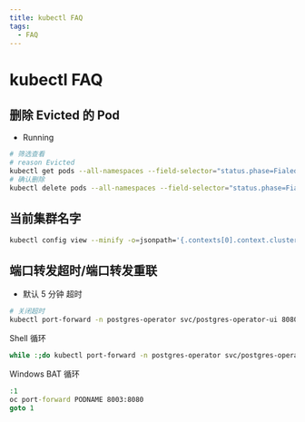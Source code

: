 ```yaml
---
title: kubectl FAQ
tags:
  - FAQ
---
```


# kubectl FAQ

## 删除 Evicted 的 Pod

- Running

```bash
# 筛选查看
# reason Evicted
kubectl get pods --all-namespaces --field-selector="status.phase=Fialed"
# 确认删除
kubectl delete pods --all-namespaces --field-selector="status.phase=Fialed"
```

## 当前集群名字

```bash
kubectl config view --minify -o=jsonpath='{.contexts[0].context.cluster}'
```

## 端口转发超时/端口转发重联

- 默认 5 分钟 超时

```bash
# 关闭超时
kubectl port-forward -n postgres-operator svc/postgres-operator-ui 8080:80 --request-timeout 0
```

Shell 循环

```bash
while :;do kubectl port-forward -n postgres-operator svc/postgres-operator-ui 8080:80; done
```

Windows BAT 循环

```bat
:1
oc port-forward PODNAME 8003:8080
goto 1
```
